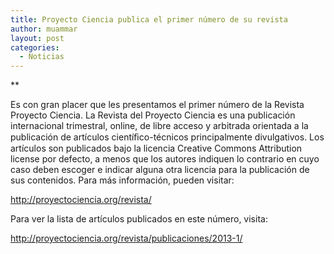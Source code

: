 ```yaml
---
title: Proyecto Ciencia publica el primer número de su revista
author: muammar
layout: post
categories:
  - Noticias
---
```

**

Es con gran placer que les presentamos el primer número de la Revista Proyecto Ciencia. La Revista del Proyecto Ciencia es una publicación internacional trimestral, online, de libre acceso y arbitrada orientada a la publicación de artículos cientíﬁco-técnicos principalmente divulgativos. Los artículos son publicados bajo la licencia Creative Commons Attribution license por defecto, a menos que los autores indiquen lo contrario en cuyo caso deben escoger e indicar alguna otra licencia para la publicación de sus contenidos. Para más información, pueden visitar:

<http://proyectociencia.org/revista/>

Para ver la lista de artículos publicados en este número, visita:

<http://proyectociencia.org/revista/publicaciones/2013-1/>
